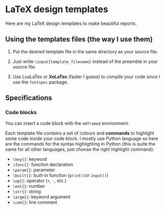 # LaTeX design templates

Here are my LaTeX design templates to make beautiful reports.

## Using the templates files (the way I use them)

1. Put the desired template file in the same directory as your source file.

2. Just write `\input{template_filename}` instead of the preamble in your source file.

3. Use LuaLaTex or **XeLaTex** (faster I guess) to compile your code since I use the `fontspec` package.

## Specifications

### Code blocks

You can insert a code block with the `mdframed` environment.

Each template file contains a set of colours and **commands** to highlight some code inside your code block.
I mostly use Python language so here are the commands for the syntax highlighting in Python (this is quite the same for all other languages, just choose the right highlight command):

- `\key{}`: keyword
- `\func{}`: function declaration
- `\param{}`: parameter
- `\built{}`: built-in function (`print()`or `input()`)
- `\op{}`: operator (`+`, `-`, etc.)
- `\ent{}`: number
- `\str{}`: string
- `\argm{}`: keyword argument
- `\com{}`: line comment
